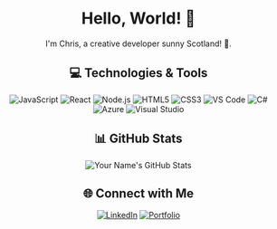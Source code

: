 <div align="center">

# Hello, World! 👋

I'm Chris, a creative developer sunny Scotland! 🌌.

## 💻 Technologies & Tools

![JavaScript](https://img.shields.io/badge/-JavaScript-F7DF1E?style=flat&logo=javascript&logoColor=black)
![React](https://img.shields.io/badge/-React-61DAFB?style=flat&logo=react&logoColor=white)
![Node.js](https://img.shields.io/badge/-Node.js-339933?style=flat&logo=node.js&logoColor=white)
![HTML5](https://img.shields.io/badge/-HTML5-E34F26?style=flat&logo=html5&logoColor=white)
![CSS3](https://img.shields.io/badge/-CSS3-1572B6?style=flat&logo=css3&logoColor=white)
![VS Code](https://img.shields.io/badge/-VS%20Code-007ACC?style=flat&logo=visual-studio-code&logoColor=white)
![C#](https://img.shields.io/badge/C%23-239120?style=flat&logo=c-sharp&logoColor=white)
![Azure](https://img.shields.io/badge/Azure-0089D6?style=flat&logo=microsoft-azure&logoColor=white)
![Visual Studio](https://img.shields.io/badge/Visual_Studio-5C2D91?style=flat&logo=visual-studio&logoColor=white)



## 📊 GitHub Stats

![Your Name's GitHub Stats](https://github-readme-stats.vercel.app/api?username=chrisholtt&show_icons=true&theme=radical)

## 🌐 Connect with Me

[![LinkedIn](https://img.shields.io/badge/LinkedIn-0077B5?style=for-the-badge&logo=linkedin&logoColor=white)](https://www.linkedin.com/in/chrisphilholt/)
[![Portfolio](https://img.shields.io/badge/Portfolio-000000?style=for-the-badge&logo=react&logoColor=white)](https://chrisholt.dev)

</div>

